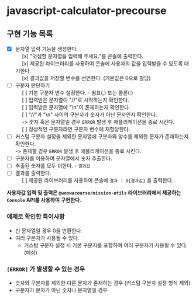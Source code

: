 # javascript-calculator-precourse

## 구현 기능 목록 
- [x] 문자열 입력 기능을 생성한다.  
 &emsp;   [x] "덧셈할 문자열을 입력해 주세요."를 콘솔에 출력한다.  
 &emsp;   [x] 제공된 라이브러리를 사용하여 콘솔에 사용자의 값을 입력받을 수 있도록 대기한다.  
 &emsp;   [x] 결과값을 저장할 변수를 선언한다. (기본값은 0으로 할당)
- [ ] 구분자 판단하기  
 &emsp;   [ ] 기본 구분자 변수 설정한다. - 쉼표(,) 또는 콜론(:)  
 &emsp;   [ ] 입력받은 문자열이 "//"로 시작하는지 확인한다.  
 &emsp;   [ ] 입력받은 문자열에 "\n"이 존재하는지 확인한다.  
 &emsp;   [ ] "//"과 "\n" 사이의 구분자가 숫자가 아닌 문자인지 확인한다.  
 &emsp;     -> 숫자 혹은 문자열일 경우 `ERROR` 발생 후 애플리케이션을 종료 시킨다.  
 &emsp;   [ ] 정상적인 구분자라면 구분자 변수에 재할당한다.
- [ ] 커스텀 구분자 설정을 제외한 문자열에 구분자와 양수를 제외한 문자가 존재하는지 확인한다.   
-> 존재할 경우 `ERROR` 발생 후 애플리케이션을 종료 시킨다.  
- [ ] 구분자를 이용하여 문자열에서 숫자 추출한다.
- [ ] 추출된 숫자를 모두 더한다. - `결과값`
- [ ] 결과를 출력한다.  
 &emsp;   [ ] 제공된 라이브러리를 사용하여 콘솔에 `결과 : ${결과값}` 을 출력한다.   

**사용자값 입력 및 출력은 `@woowacourse/mission-utils` 라이브러리에서 제공하는 `Console` API를 사용하여 구현한다.**

### 예제로 확인한 특이사항
- 빈 문자열일 경우 0을 반환한다.
- 여러 구분자가 사용될 수 있다.
    - 커스텀 구분자 설정 시 기본 구분자를 포함하여 여러 구분자가 사용될 수 있다.(예상)

### `[ERROR]` 가 발생할 수 있는 경우  
- 숫자와 구분자를 제외한 다른 문자가 존재하는 경우 (커스텀 구분자 설정 형식 제외)
- 구분자가 문자가 아닌 숫자나 문자열일 경우
